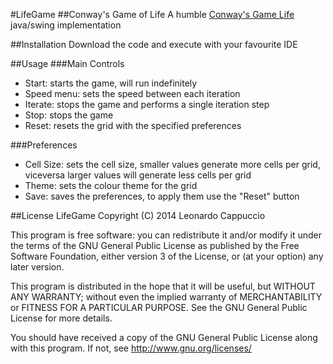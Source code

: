 #LifeGame
##Conway's Game of Life
A humble [Conway's Game Life](http://en.wikipedia.org/wiki/Conway%27s_Game_of_Life) java/swing implementation

##Installation
Download the code and execute with your favourite IDE

##Usage
###Main Controls
- Start: starts the game, will run indefinitely
- Speed menu: sets the speed between each iteration
- Iterate: stops the game and performs a single iteration step
- Stop: stops the game
- Reset: resets the grid with the specified preferences

###Preferences
- Cell Size: sets the cell size, smaller values generate more cells per grid, viceversa larger values will generate less cells per grid
- Theme: sets the colour theme for the grid
- Save: saves the preferences, to apply them use the "Reset" button

##License
LifeGame
Copyright (C) 2014 Leonardo Cappuccio

This program is free software: you can redistribute it and/or modify
it under the terms of the GNU General Public License as published by
the Free Software Foundation, either version 3 of the License, or
(at your option) any later version.

This program is distributed in the hope that it will be useful,
but WITHOUT ANY WARRANTY; without even the implied warranty of
MERCHANTABILITY or FITNESS FOR A PARTICULAR PURPOSE.  See the
GNU General Public License for more details.

You should have received a copy of the GNU General Public License
along with this program.  If not, see http://www.gnu.org/licenses/